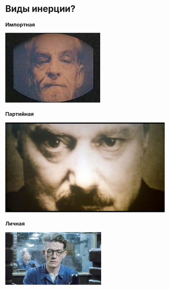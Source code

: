 # Виды инерции?

<div class='grid grid-cols-[1fr_1fr_1fr]'>
  <div class='' v-click>
    <h3>Импортная</h3>
    <img class='mt-1' src="/gold-stain.png" />
  </div>
  
  <div v-click>
    <h3>Партийная</h3>
    <img class='mt-1' src="/big-brother.png" />
  </div>

  <div v-click>
    <h3>Личная</h3>
    <img class='mt-1' src="/winston.png" />
  </div>
</div>

<!--
Построение архитектуры инертно
Виды
- Импортная - пришла извне 
- Партийная - В компании уже выбрали. Будем использовать, что есть
- Личная - я делаю так уже 5 лет
-->
